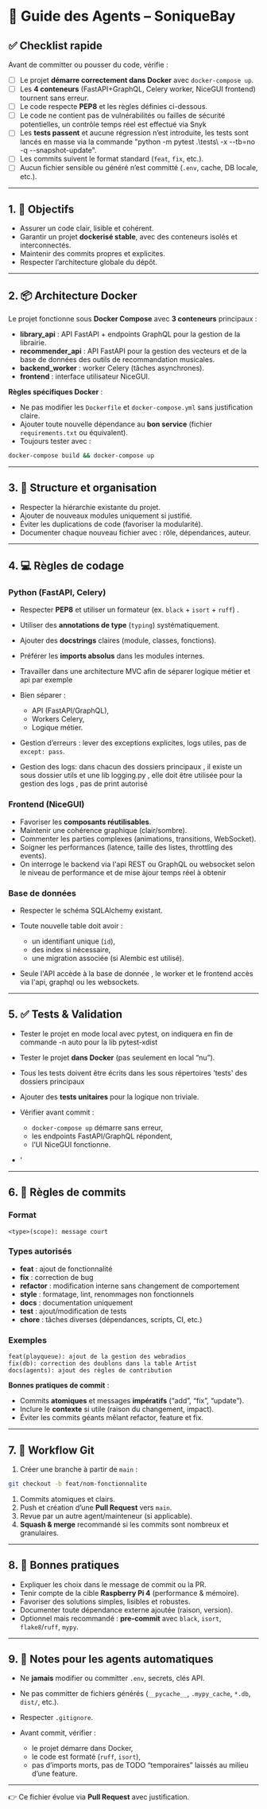# 📘 Guide des Agents – SoniqueBay

## ✅ Checklist rapide

Avant de committer ou pousser du code, vérifie :

* [ ] Le projet **démarre correctement dans Docker** avec `docker-compose up`.
* [ ] Les **4 conteneurs** (FastAPI+GraphQL, Celery worker, NiceGUI frontend) tournent sans erreur.
* [ ] Le code respecte **PEP8** et les règles définies ci-dessous.
* [ ] Le code ne contient pas de vulnérabilités ou failles de sécurité potentielles, un contrôle temps réel est effectué via Snyk
* [ ] Les **tests passent** et aucune régression n’est introduite,  les tests sont lancés en masse via la commande "python -m pytest .\tests\ -x --tb=no -q --snapshot-update".
* [ ] Les commits suivent le format standard (`feat`, `fix`, etc.).
* [ ] Aucun fichier sensible ou généré n’est committé (`.env`, cache, DB locale, etc.).

---

## 1. 🎯 Objectifs

* Assurer un code clair, lisible et cohérent.
* Garantir un projet **dockerisé stable**, avec des conteneurs isolés et interconnectés.
* Maintenir des commits propres et explicites.
* Respecter l’architecture globale du dépôt.

---

## 2. 📦 Architecture Docker

Le projet fonctionne sous **Docker Compose** avec **3 conteneurs** principaux :

* **library_api** : API FastAPI + endpoints GraphQL pour la gestion de la librairie.
* **recommender_api** : API FastAPI pour la gestion des vecteurs et de la base de données des outils de recommandation musicales.
* **backend_worker** : worker Celery (tâches asynchrones).
* **frontend** : interface utilisateur NiceGUI.

**Règles spécifiques Docker** :

* Ne pas modifier les `Dockerfile` et `docker-compose.yml` sans justification claire.
* Ajouter toute nouvelle dépendance au **bon service** (fichier `requirements.txt` ou équivalent).
* Toujours tester avec :

```bash
docker-compose build && docker-compose up
```

---

## 3. 📂 Structure et organisation

* Respecter la hiérarchie existante du projet.
* Ajouter de nouveaux modules uniquement si justifié.
* Éviter les duplications de code (favoriser la modularité).
* Documenter chaque nouveau fichier avec : rôle, dépendances, auteur.

---

## 4. 💻 Règles de codage

### Python (FastAPI, Celery)

* Respecter **PEP8** et utiliser un formateur (ex. `black` + `isort` + `ruff`) .
* Utiliser des **annotations de type** (`typing`) systématiquement.
* Ajouter des **docstrings** claires (module, classes, fonctions).
* Préférer les **imports absolus** dans les modules internes.
* Travailler dans une architecture MVC afin de séparer logique métier et api par exemple 
* Bien séparer :

  * API (FastAPI/GraphQL),
  * Workers Celery,
  * Logique métier.
* Gestion d’erreurs : lever des exceptions explicites, logs utiles, pas de `except: pass`.
* Gestion des logs: dans chacun des dossiers principaux , il existe un sous dossier utils et une lib logging.py , elle doit être utilisée pour la gestion des logs ,  pas de print autorisé

### Frontend (NiceGUI)

* Favoriser les **composants réutilisables**.
* Maintenir une cohérence graphique (clair/sombre).
* Commenter les parties complexes (animations, transitions, WebSocket).
* Soigner les performances (latence, taille des listes, throttling des events).
* On interroge le backend via l'api REST ou GraphQL ou websocket selon le niveau de performance et de mise àjour temps réel à  obtenir

### Base de données

* Respecter le schéma SQLAlchemy existant.
* Toute nouvelle table doit avoir :

  * un identifiant unique (`id`),
  * des index si nécessaire,
  * une migration associée (si Alembic est utilisé).

* Seule l'API accède à la base de donnée , le worker et le frontend accès via l'api,  graphql ou les websockets.

---

## 5. ✅ Tests & Validation

* Tester le projet en mode local avec pytest,  on indiquera en fin de commande -n auto pour la lib pytest-xdist
* Tester le projet **dans Docker** (pas seulement en local “nu”).
* Tous les tests doivent être écrits dans les sous répertoires 'tests' des dossiers principaux 
* Ajouter des **tests unitaires** pour la logique non triviale.
* Vérifier avant commit :

  * `docker-compose up` démarre sans erreur,
  * les endpoints FastAPI/GraphQL répondent,
  * l’UI NiceGUI fonctionne.
* '
---

## 6. 📜 Règles de commits

### Format

`<type>(scope): message court`

### Types autorisés

* **feat** : ajout de fonctionnalité
* **fix** : correction de bug
* **refactor** : modification interne sans changement de comportement
* **style** : formatage, lint, renommages non fonctionnels
* **docs** : documentation uniquement
* **test** : ajout/modification de tests
* **chore** : tâches diverses (dépendances, scripts, CI, etc.)

### Exemples

```text
feat(playqueue): ajout de la gestion des webradios
fix(db): correction des doublons dans la table Artist
docs(agents): ajout des règles de contribution
```

**Bonnes pratiques de commit** :

* Commits **atomiques** et messages **impératifs** (“add”, “fix”, “update”).
* Inclure le **contexte** si utile (raison du changement, impact).
* Éviter les commits géants mêlant refactor, feature et fix.

---

## 7. 🔄 Workflow Git

1. Créer une branche à partir de `main` :

```bash
git checkout -b feat/nom-fonctionnalite
```

1. Commits atomiques et clairs.
2. Push et création d’une **Pull Request** vers `main`.
3. Revue par un autre agent/mainteneur (si applicable).
4. **Squash & merge** recommandé si les commits sont nombreux et granulaires.

---

## 8. 🤝 Bonnes pratiques

* Expliquer les choix dans le message de commit ou la PR.
* Tenir compte de la cible **Raspberry Pi 4** (performance & mémoire).
* Favoriser des solutions simples, lisibles et robustes.
* Documenter toute dépendance externe ajoutée (raison, version).
* Optionnel mais recommandé : **pre-commit** avec `black`, `isort`, `flake8`/`ruff`, `mypy`.

---

## 9. 📌 Notes pour les agents automatiques

* Ne **jamais** modifier ou committer `.env`, secrets, clés API.
* Ne pas committer de fichiers générés (`__pycache__`, `.mypy_cache`, `*.db`, `dist/`, etc.).
* Respecter `.gitignore`.
* Avant commit, vérifier :

  * le projet démarre dans Docker,
  * le code est formaté (`ruff`, `isort`),
  * pas d’imports morts, pas de TODO “temporaires” laissés au milieu d’une feature.

---

👉 Ce fichier évolue via **Pull Request** avec justification.
